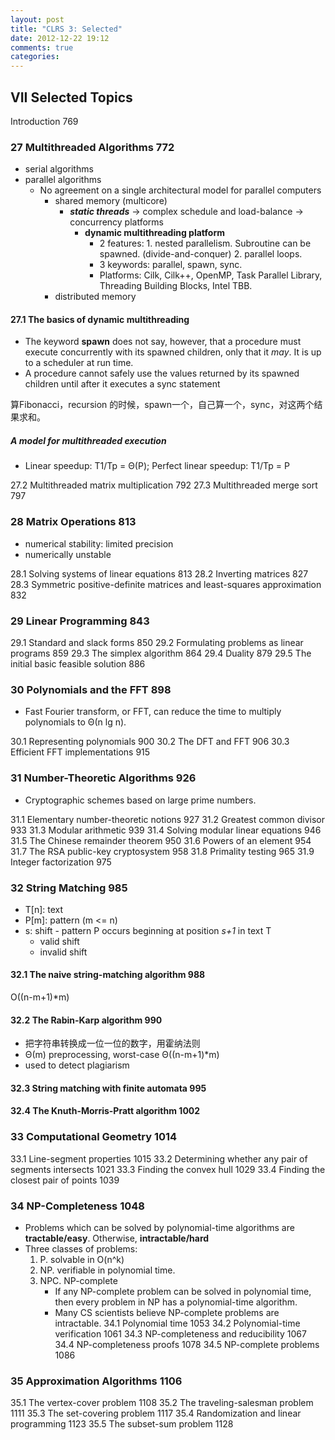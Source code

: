 ```yaml
---
layout: post
title: "CLRS 3: Selected"
date: 2012-12-22 19:12
comments: true
categories: 
---
```


## VII Selected Topics
Introduction 769
### 27 Multithreaded Algorithms 772

- serial algorithms
- parallel algorithms
	- No agreement on a single architectural model for parallel computers
		- shared memory (multicore)
			- ***static threads*** -> complex schedule and load-balance -> concurrency platforms
				- **dynamic multithreading platform**
					- 2 features: 1. nested parallelism. Subroutine can be spawned. (divide-and-conquer) 2. parallel loops.
					- 3 keywords: parallel, spawn, sync.
					- Platforms: Cilk, Cilk++, OpenMP, Task Parallel Library, Threading Building Blocks, Intel TBB.
		- distributed memory

#### 27.1 The basics of dynamic multithreading 

- The keyword **spawn** does not say, however, that a procedure must execute concurrently with its spawned children, only that it _may_. It is up to a scheduler at run time.
- A procedure cannot safely use the values returned by its spawned children until after it executes a sync statement

算Fibonacci，recursion 的时候，spawn一个，自己算一个，sync，对这两个结果求和。

##### A model for multithreaded execution

- Linear speedup: T1/Tp = Θ(P); Perfect linear speedup: T1/Tp = P

27.2 Multithreaded matrix multiplication 792 
27.3 Multithreaded merge sort 797
### 28 Matrix Operations 813

- numerical stability: limited precision
- numerically unstable

28.1 Solving systems of linear equations 813
28.2 Inverting matrices 827
28.3 Symmetric positive-definite matrices and least-squares approximation 832
### 29 Linear Programming 843
29.1 Standard and slack forms 850
29.2 Formulating problems as linear programs 859 29.3 The simplex algorithm 864
29.4 Duality 879
29.5 The initial basic feasible solution 886
### 30 Polynomials and the FFT 898

- Fast Fourier transform, or FFT, can reduce the time to multiply polynomials to Θ(n lg n).

30.1 Representing polynomials 900 30.2 The DFT and FFT 906
30.3 Efficient FFT implementations 915
### 31 Number-Theoretic Algorithms 926

- Cryptographic schemes based on large prime numbers.

31.1 Elementary number-theoretic notions 927 
31.2 Greatest common divisor 933
31.3 Modular arithmetic 939
31.4 Solving modular linear equations 946 
31.5 The Chinese remainder theorem 950
31.6 Powers of an element 954
31.7 The RSA public-key cryptosystem 958
31.8 Primality testing 965
31.9 Integer factorization 975

### 32 String Matching 985

- T[n]: text
- P[m]: pattern (m <= n)
- s: shift - pattern P occurs beginning at position _s+1_ in text T
	- valid shift
	- invalid shift

#### 32.1 The naive string-matching algorithm 988 

O((n-m+1)*m)

#### 32.2 The Rabin-Karp algorithm 990

- 把字符串转换成一位一位的数字，用霍纳法则
- Θ(m) preprocessing, worst-case Θ((n-m+1)*m)
- used to detect plagiarism 

#### 32.3 String matching with finite automata 995
#### 32.4 The Knuth-Morris-Pratt algorithm 1002
### 33 Computational Geometry 1014
33.1 Line-segment properties 1015
33.2 Determining whether any pair of segments intersects 1021 33.3 Finding the convex hull 1029
33.4 Finding the closest pair of points 1039
### 34 NP-Completeness 1048

- Problems which can be solved by polynomial-time algorithms are **tractable/easy**. Otherwise, **intractable/hard**
- Three classes of problems:
	1. P.	solvable in O(n^k)
	2. NP.	verifiable in polynomial time.
	3. NPC.	NP-complete 
		- If any NP-complete problem can be solved in polynomial time, then every problem in NP has a polynomial-time algorithm.
		- Many CS scientists believe NP-complete problems are intractable.
34.1 Polynomial time 1053
34.2 Polynomial-time verification 1061
34.3 NP-completeness and reducibility 1067 34.4 NP-completeness proofs 1078
34.5 NP-complete problems 1086
### 35 Approximation Algorithms 1106
35.1 The vertex-cover problem 1108
35.2 The traveling-salesman problem 1111
35.3 The set-covering problem 1117
35.4 Randomization and linear programming 1123 35.5 The subset-sum problem 1128